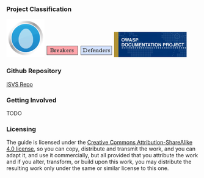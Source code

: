 ### Project Classification
[![New projects](assets/images/New_projects.png)](https://owasp.org/projects/)
![OWASP Breakers](assets/images/Owasp-breakers-small.png)
![OWASP Defenders](assets/images/Owasp-defenders-small.png)
![OWASP Documentation Project](assets/images/Project_Type_Files_DOC.jpg)

### Github Repository
 [ISVS Repo](https://github.com/OWASP/)

### Getting Involved
TODO

### Licensing

The guide is licensed under the [Creative Commons Attribution-ShareAlike 4.0 license](https://creativecommons.org/licenses/by-sa/4.0/), so you can copy, distribute and transmit the work, and you can adapt it, and use it commercially, but all provided that you attribute the work and if you alter, transform, or build upon this work, you may distribute the resulting work only under the same or similar license to this one.
